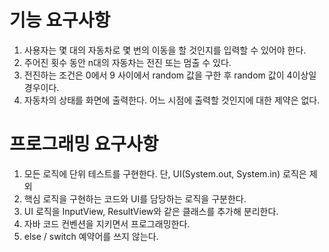 # 기능 요구사항
1. 사용자는 몇 대의 자동차로 몇 번의 이동을 할 것인지를 입력할 수 있어야 한다.
2. 주어진 횟수 동안 n대의 자동차는 전진 또는 멈출 수 있다.
3. 전진하는 조건은 0에서 9 사이에서 random 값을 구한 후 random 값이 4이상일 경우이다.
4. 자동차의 상태를 화면에 출력한다. 어느 시점에 출력할 것인지에 대한 제약은 없다.

# 프로그래밍 요구사항
1. 모든 로직에 단위 테스트를 구현한다. 단, UI(System.out, System.in) 로직은 제외
2. 핵심 로직을 구현하는 코드와 UI를 담당하는 로직을 구분한다.
3. UI 로직을 InputView, ResultView와 같은 클래스를 추가해 분리한다.
4. 자바 코드 컨벤션을 지키면서 프로그래밍한다.
5. else / switch 예약어를 쓰지 않는다.
